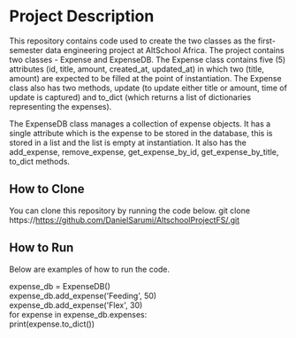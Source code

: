 # Project Description
This repository contains code used to create the two classes as the first-semester data engineering project at AltSchool Africa. The project contains two classes - Expense and ExpenseDB.
The Expense class contains five (5) attributes (id, title, amount, created_at, updated_at) in which two (title, amount) are expected to be filled at the point of instantiation. The Expense class also has two methods, update (to update either title or amount, time of update is captured) and to_dict (which returns a list of dictionaries representing the expenses).

The ExpenseDB class manages a collection of expense objects. It has a single attribute which is the expense to be stored in the database, this is stored in a list and the list is empty at instantiation. It also has the add_expense, remove_expense, get_expense_by_id, get_expense_by_title, to_dict methods.

## How to Clone
You can clone this repository by running the code below.
git clone https://https://github.com/DanielSarumi/AltschoolProjectFS/.git

## How to Run
Below are examples of how to run the code.

expense_db = ExpenseDB()  
expense_db.add_expense('Feeding', 50)  
expense_db.add_expense('Flex', 30)  
for expense in expense_db.expenses:  
    print(expense.to_dict())
